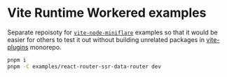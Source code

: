 # Vite Runtime Workered examples

Separate repoisoty for [`vite-node-miniflare`](https://github.com/hi-ogawa/vite-plugins/tree/main/packages/vite-node-miniflare) examples so that it would be easier for others to test it out without building unrelated packages in [vite-plugins](https://github.com/hi-ogawa/vite-plugins) monorepo.

```sh
pnpm i
pnpm -C examples/react-router-ssr-data-router dev
```

